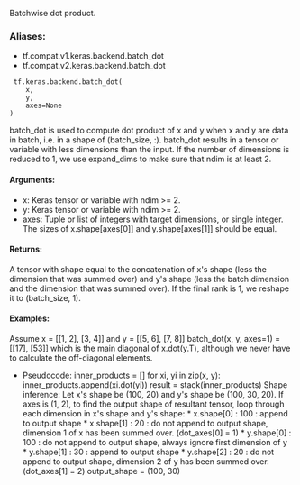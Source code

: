 Batchwise dot product.
### Aliases:
- tf.compat.v1.keras.backend.batch_dot
- tf.compat.v2.keras.backend.batch_dot

```
 tf.keras.backend.batch_dot(
    x,
    y,
    axes=None
)
```
batch_dot is used to compute dot product of x and y when x and y are data in batch, i.e. in a shape of (batch_size, :). batch_dot results in a tensor or variable with less dimensions than the input. If the number of dimensions is reduced to 1, we use expand_dims to make sure that ndim is at least 2.
#### Arguments:
- x: Keras tensor or variable with ndim >= 2.
- y: Keras tensor or variable with ndim >= 2.
- axes: Tuple or list of integers with target dimensions, or single integer. The sizes of x.shape[axes[0]] and y.shape[axes[1]] should be equal.
#### Returns:
A tensor with shape equal to the concatenation of x's shape (less the dimension that was summed over) and y's shape (less the batch dimension and the dimension that was summed over). If the final rank is 1, we reshape it to (batch_size, 1).
#### Examples:
Assume x = [[1, 2], [3, 4]] and y = [[5, 6], [7, 8]] batch_dot(x, y, axes=1) = [[17], [53]] which is the main diagonal of x.dot(y.T), although we never have to calculate the off-diagonal elements.
- Pseudocode: inner_products = [] for xi, yi in zip(x, y): inner_products.append(xi.dot(yi)) result = stack(inner_products)
Shape inference: Let x's shape be (100, 20) and y's shape be (100, 30, 20). If axes is (1, 2), to find the output shape of resultant tensor, loop through each dimension in x's shape and y's shape: * x.shape[0] : 100 : append to output shape * x.shape[1] : 20 : do not append to output shape, dimension 1 of x has been summed over. (dot_axes[0] = 1) * y.shape[0] : 100 : do not append to output shape, always ignore first dimension of y * y.shape[1] : 30 : append to output shape * y.shape[2] : 20 : do not append to output shape, dimension 2 of y has been summed over. (dot_axes[1] = 2) output_shape = (100, 30)
